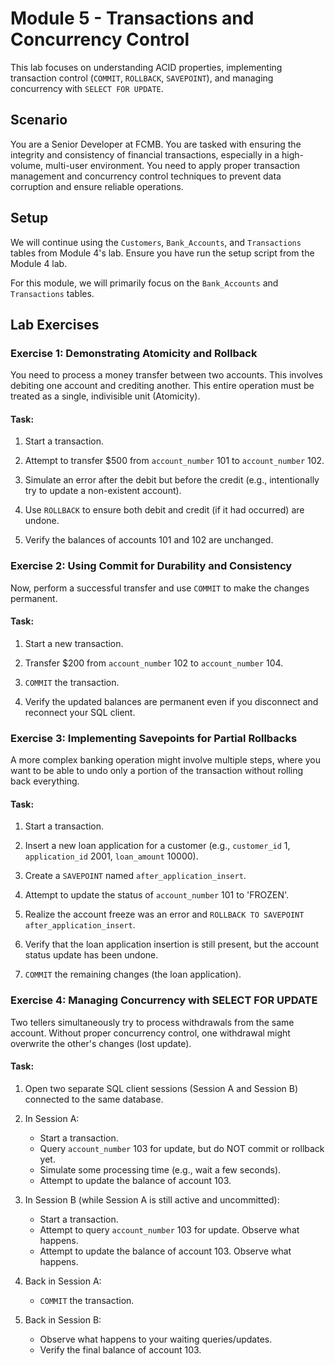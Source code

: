 # Module 5 - Transactions and Concurrency Control

This lab focuses on understanding ACID properties, implementing transaction control (`COMMIT`, `ROLLBACK`, `SAVEPOINT`), and managing concurrency with `SELECT FOR UPDATE`.

## Scenario

You are a Senior Developer at FCMB. You are tasked with ensuring the integrity and consistency of financial transactions, especially in a high-volume, multi-user environment. You need to apply proper transaction management and concurrency control techniques to prevent data corruption and ensure reliable operations.

## Setup

We will continue using the `Customers`, `Bank_Accounts`, and `Transactions` tables from Module 4's lab. Ensure you have run the setup script from the Module 4 lab.

For this module, we will primarily focus on the `Bank_Accounts` and `Transactions` tables.

## Lab Exercises

### Exercise 1: Demonstrating Atomicity and Rollback

You need to process a money transfer between two accounts. This involves debiting one account and crediting another. This entire operation must be treated as a single, indivisible unit (Atomicity).

#### Task:

1. Start a transaction.

2. Attempt to transfer $500 from `account_number` 101 to `account_number` 102.

3. Simulate an error after the debit but before the credit (e.g., intentionally try to update a non-existent account).

4. Use `ROLLBACK` to ensure both debit and credit (if it had occurred) are undone.

5. Verify the balances of accounts 101 and 102 are unchanged.

### Exercise 2: Using Commit for Durability and Consistency

Now, perform a successful transfer and use `COMMIT` to make the changes permanent.

#### Task:

1. Start a new transaction.

2. Transfer $200 from `account_number` 102 to `account_number` 104.

3. `COMMIT` the transaction.

4. Verify the updated balances are permanent even if you disconnect and reconnect your SQL client.

### Exercise 3: Implementing Savepoints for Partial Rollbacks

A more complex banking operation might involve multiple steps, where you want to be able to undo only a portion of the transaction without rolling back everything.

#### Task:

1. Start a transaction.

2. Insert a new loan application for a customer (e.g., `customer_id` 1, `application_id` 2001, `loan_amount` 10000).

3. Create a `SAVEPOINT` named `after_application_insert`. 

4. Attempt to update the status of `account_number` 101 to 'FROZEN'.

5. Realize the account freeze was an error and `ROLLBACK TO SAVEPOINT after_application_insert`. 

6. Verify that the loan application insertion is still present, but the account status update has been undone.

7. `COMMIT` the remaining changes (the loan application).

### Exercise 4: Managing Concurrency with SELECT FOR UPDATE

Two tellers simultaneously try to process withdrawals from the same account. Without proper concurrency control, one withdrawal might overwrite the other's changes (lost update).

#### Task:

1. Open two separate SQL client sessions (Session A and Session B) connected to the same database.

2. In Session A:

    - Start a transaction.
    - Query `account_number` 103 for update, but do NOT commit or rollback yet.
    - Simulate some processing time (e.g., wait a few seconds).
    - Attempt to update the balance of account 103.

3. In Session B (while Session A is still active and uncommitted):

    - Start a transaction.
    - Attempt to query `account_number` 103 for update. Observe what happens.
    - Attempt to update the balance of account 103. Observe what happens.

4. Back in Session A:

    - `COMMIT` the transaction.

5. Back in Session B:

    - Observe what happens to your waiting queries/updates.
    - Verify the final balance of account 103.